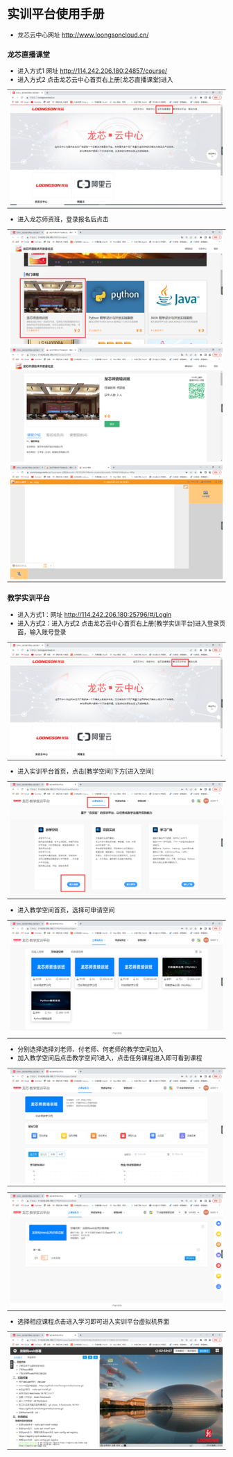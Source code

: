 # 实训平台使用手册
- 龙芯云中心网址  http://www.loongsoncloud.cn/

### 龙芯直播课堂
- 进入方式1 网址 http://114.242.206.180:24857/course/
- 进入方式2 点击龙芯云中心首页右上册[龙芯直播课堂]进入

<table>
   <tr>
      <td><img src="./img/img1.png"></td>
   </tr>
</table>

- 进入龙芯师资班，登录报名后点击
<table>
   <tr>
      <td><img src="./img/img2.png"></td>
   </tr>
   <tr>
      <td><img src="./img/img3.png"></td>
   </tr>
   <tr>
      <td><img src="./img/img4.png"></td>
   </tr>
</table>

### 教学实训平台
- 进入方式1：网址 http://114.242.206.180:25796/#/Login
- 进入方式2：进入方式2 点击龙芯云中心首页右上册[教学实训平台]进入登录页面，输入账号登录

<table>
   <tr>
      <td><img src="./img/img5.png"></td>
   </tr>

</table>

- 进入实训平台首页，点击[教学空间]下方[进入空间]
<table>

   <tr>
      <td><img src="./img/img6.png"></td>
   </tr>

</table>

- 进入教学空间首页，选择可申请空间
<table>

   <tr>
      <td><img src="./img/img7.png"></td>
   </tr>

</table>

- 分别选择选择刘老师、付老师、何老师的教学空间加入
- 加入教学空间后点击教学空间1进入，点击任务课程进入即可看到课程
<table>
   <tr>
      <td><img src="./img/img8.png"></td>
   </tr>
</table>
<table>
   <tr>
      <td><img src="./img/img9.png"></td>
   </tr>
</table>

- 选择相应课程点击进入学习即可进入实训平台虚拟机界面
<table>
   <tr>
      <td><img src="./img/img10.png"></td>
   </tr>
</table>